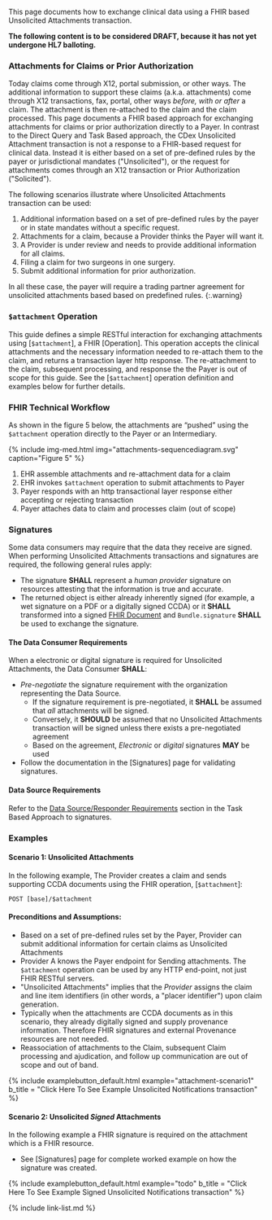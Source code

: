 
<!-- ---
tags: CDEX
title: Attachments
---

# Attachments -->


<div markdown="1" class="new-content">

This page documents how to exchange clinical data using a FHIR based Unsolicited Attachments transaction.

<div markdown="1" class="stu-note">

**The following content is to be considered DRAFT, because it has not yet undergone HL7 balloting.**
</div>
</div>

### Attachments for Claims or Prior Authorization

Today claims come through X12, portal submission, or other ways.  The additional information to support these claims (a.k.a. attachments) come through X12 transactions, fax, portal, other ways *before, with or after* a claim.  The attachment is then re-attached to the claim and the claim processed. This page documents a FHIR based approach for exchanging attachments for claims or prior authorization directly to a Payer. In contrast to the Direct Query and Task Based approach, the CDex Unsolicited Attachment transaction is not a response to a FHIR-based request for clinical data. Instead it is either based on a set of pre-defined rules by the payer or jurisdictional mandates ("Unsolicited"), or the request for attachments comes through an X12 transaction or Prior Authorization ("Solicited").

The following scenarios illustrate where Unsolicited Attachments transaction can be used:

1. Additional information based on a set of pre-defined rules by the payer or in state mandates without a specific request.
1. Attachments for a claim, because a Provider thinks the Payer will want it.
1. A Provider is under review and needs to provide additional information for all claims.
1. Filing a claim for two surgeons in one surgery.
1. Submit additional information for prior authorization.

In all these case, the payer will require a trading partner agreement for unsolicited attachments based based on predefined rules.
{:.warning}

### `$attachment` Operation

This guide defines a simple RESTful interaction for exchanging attachments using [`$attachment`], a FHIR [Operation].  This operation accepts the clinical attachments and the necessary information needed to re-attach them to the claim, and returns a transaction layer http response. The re-attachment to the claim, subsequent processing, and response the the Payer is out of scope for this guide.  See the [`$attachment`] operation definition and examples below for further details.


### FHIR Technical Workflow


As shown in the figure 5 below, the attachments are “pushed” using the `$attachment` operation directly to the Payer or an Intermediary.

{% include img-med.html img="attachments-sequencediagram.svg" caption="Figure 5" %}

<!--

```mermaid
sequenceDiagram
#text for https://sequencediagram.org/
# add viewbox attribute to svg file for img sizing viewBox="0.0 0.0 829.0 740.0">

title: figure 5: Unsolicited Attachments

participant EHR (Data Source)

participant Payer (Data Consumer)

note over EHR (Data Source):1) EHR needs to send attachments Payer
EHR (Data Source)->>Payer (Data Consumer): 2) POST $attachment with attachments in payload
alt 3) Accepted
Payer (Data Consumer)->>EHR (Data Source): Return HTTP 200 OK / 202 Accepted
else 3) Rejected
Payer (Data Consumer)->>EHR (Data Source): Return HTTP 4xx or 5xx with an OperationOutcome
end
note right of Payer (Data Consumer): 4) Out of Scope:<br> Payer attaches data<br> to claim and<br> processes claim
```

 -->

1. EHR assemble attachments and re-attachment data for a claim
1. EHR invokes `$attachment` operation to submit attachments to Payer
1. Payer responds with an http transactional layer response either accepting or rejecting transaction
1. Payer attaches data to claim and processes claim (out of scope)


### Signatures

Some data consumers may require that the data they receive are signed. When performing Unsolicited Attachments transactions and signatures are required, the following general rules apply:

- The signature **SHALL** represent a *human provider* signature on resources attesting that the information is true and accurate.
- The returned object is either already inherently signed (for example, a wet signature on a PDF or a digitally signed CCDA) or it **SHALL** transformed into a signed [FHIR Document](http://hl7.org/fhir/documents.html) and `Bundle.signature`  **SHALL** be used to exchange the signature.

#### The Data Consumer Requirements

When a electronic or digital signature is required for Unsolicited Attachments, the Data Consumer **SHALL**:

- *Pre-negotiate* the signature requirement with the organization representing the Data Source.
   - If the signature requirement is pre-negotiated, it **SHALL** be assumed that *all* attachments will be signed.
   - Conversely, it **SHOULD** be assumed that no Unsolicited Attachments transaction will be signed unless there exists a pre-negotiated agreement
   - Based on the agreement, *Electronic* or *digital* signatures **MAY** be used  
- Follow the documentation in the [Signatures] page for validating signatures.


#### Data Source Requirements

Refer to the [Data Source/Responder Requirements](task-based-approach.html#data-sourceresponder-requirements) section in the Task Based Approach to signatures.

### Examples

#### Scenario 1: Unsolicited Attachments

In the following example, The Provider creates a claim and sends supporting CCDA documents using the FHIR operation, [`$attachment`]:

`POST [base]/$attachment`

#### Preconditions and Assumptions:

- Based on a set of pre-defined rules set by the Payer, Provider can submit additional information for certain claims as Unsolicited Attachments
- Provider A knows the Payer endpoint for Sending attachments.  The `$attachment` operation can be used by any HTTP end-point, not just FHIR RESTful servers.
- "Unsolicited Attachments" implies that the *Provider* assigns the claim and line item identifiers (in other words, a "placer identifier") upon claim generation.
- Typically when the attachments are CCDA documents as in this scenario, they already digitally signed and supply provenance information. Therefore FHIR signatures and external Provenance resources are not needed.
- Reassociation of attachments to the Claim, subsequent Claim processing and ajudication, and follow up communication are out of scope and out of band.

{% include examplebutton_default.html example="attachment-scenario1" b_title = "Click Here To See Example Unsolicited Notifications transaction" %}


#### Scenario 2: Unsolicited *Signed* Attachments

In the following example a FHIR signature is required on the attachment which is a FHIR resource.

- See [Signatures] page for complete worked example on how the signature was created.

{% include examplebutton_default.html example="todo" b_title = "Click Here To See Example Signed Unsolicited Notifications transaction" %}


{% include link-list.md %}
